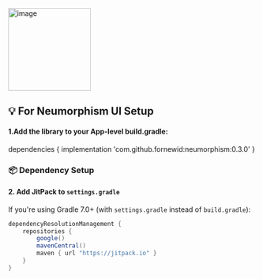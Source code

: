 <img width="167" alt="image" src="https://github.com/user-attachments/assets/e683de4b-9136-4e2a-951e-f0bd1899428f" />




## 💡 For Neumorphism UI Setup

#### 1.Add the library to your App-level build.gradle:

dependencies {
    implementation 'com.github.fornewid:neumorphism:0.3.0'
}


### 📦 Dependency Setup

#### 2. Add JitPack to `settings.gradle`

If you're using Gradle 7.0+ (with `settings.gradle` instead of `build.gradle`):

```gradle
dependencyResolutionManagement {
    repositories {
        google()
        mavenCentral()
        maven { url "https://jitpack.io" } 
    }
}
